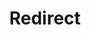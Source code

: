 ﻿---
layout: src/layouts/Redirect.astro
title: Redirect
redirect: https://octopus.com/docs/deployments/packages/index
pubDate:  2023-01-01
navSearch: false
navSitemap: false
navMenu: false
---
